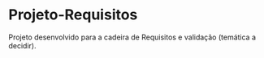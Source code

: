 # Projeto-Requisitos
Projeto desenvolvido para a cadeira de Requisitos e validação (temática a decidir).

